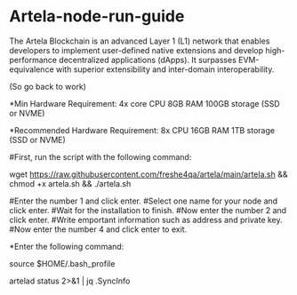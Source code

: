 # Artela-node-run-guide

The Artela Blockchain is an advanced Layer 1 (L1) network that enables developers to implement user-defined native extensions and develop high-performance decentralized applications (dApps).
It surpasses EVM-equivalence with superior extensibility and inter-domain interoperability.

 (So go back to work)

*Min Hardware Requirement:
4x core CPU
8GB RAM
100GB storage (SSD or NVME)

*Recommended Hardware Requirement:
8x CPU
16GB RAM
1TB storage (SSD or NVME)

#First, run the script with the following command:

  wget https://raw.githubusercontent.com/freshe4qa/artela/main/artela.sh && chmod +x artela.sh && ./artela.sh

#Enter the number 1 and click enter.
#Select one name for your node and click enter.
#Wait for the installation to finish.
#Now enter the number 2 and click enter.
#Write emportant information such as address and private key.
#Now enter the number 4 and click enter to exit.

*Enter the following command:

   source $HOME/.bash_profile
  
   artelad status 2>&1 | jq .SyncInfo
